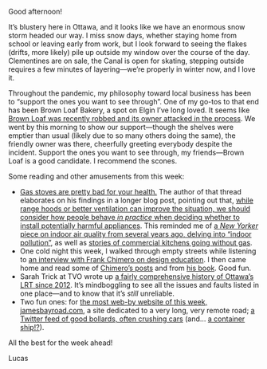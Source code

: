 Good afternoon!

It’s blustery here in Ottawa, and it looks like we have an enormous snow storm headed our way. I miss snow days, whether staying home from school or leaving early from work, but I look forward to seeing the flakes (drifts, more likely) pile up outside my window over the course of the day. Clementines are on sale, the Canal is open for skating, stepping outside requires a few minutes of layering—we’re properly in winter now, and I love it.

Throughout the pandemic, my philosophy toward local business has been to “support the ones you want to see through”. One of my go-tos to that end has been Brown Loaf Bakery, a spot on Elgin I’ve long loved. It seems like [Brown Loaf was recently robbed and its owner attacked in the process](https://twitter.com/BlastTheRadio/status/1482107852424687622). We went by this morning to show our support—though the shelves were emptier than usual (likely due to so many others doing the same), the friendly owner was there, cheerfully greeting everybody despite the incident. Support the ones you want to see through, my friends—Brown Loaf is a good candidate. I recommend the scones.

Some reading and other amusements from this week:

- [Gas stoves are pretty bad for your health.](https://twitter.com/curious_founder/status/1481746460378992641) The author of that thread elaborates on his findings in a longer blog post, pointing out that, [while range hoods or better ventilation can improve the situation, we should consider how people behave _in practice_ when deciding whether to install potentially harmful appliances](https://carbonswitch.co/how-bad-is-my-gas-stove-part-two). This reminded me of [a _New Yorker_ piece on indoor air quality from several years ago, delving into “indoor pollution”](https://www.newyorker.com/magazine/2019/04/08/the-hidden-air-pollution-in-our-homes), as well as [stories of commercial kitchens going without gas](https://www.grubstreet.com/2015/09/restaurants-open-without-gas.html).
- One cold night this week, I walked through empty streets while listening to [an interview with Frank Chimero on design education](https://www.thisisdesign.school/frank-chimero/). I then came home and read some of [Chimero’s posts](https://frankchimero.com/blog/) and from [his book](https://shapeofdesignbook.com/). Good fun.
- Sarah Trick at TVO wrote up [a fairly comprehensive history of Ottawa’s LRT since 2012](https://www.tvo.org/article/ottawas-colossal-lrt-debacle-a-brief-ish-history). It’s mindboggling to see all the issues and faults listed in one place—and to know that it’s _still_ unreliable.
- Two fun ones: for [the most web-by website of this week, jamesbayroad.com](https://jamesbayroad.com/), a site dedicated to a very long, very remote road; [a Twitter feed of good bollards, often crushing cars](https://twitter.com/WorldBollard) (and… [a container ship!?](https://twitter.com/WorldBollard/status/1421526121934430215)).

All the best for the week ahead!

Lucas
